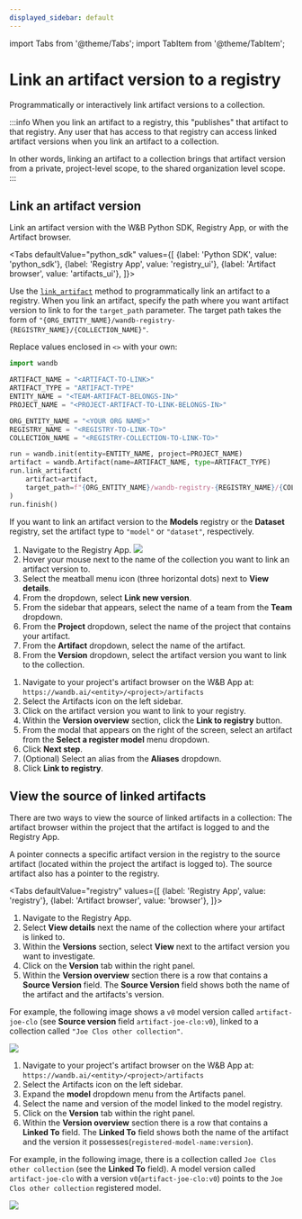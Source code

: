 ```yaml
---
displayed_sidebar: default
---
```

import Tabs from '@theme/Tabs';
import TabItem from '@theme/TabItem';

# Link an artifact version to a registry

Programmatically or interactively link artifact versions to a collection.

:::info
When you link an artifact to a registry, this "publishes" that artifact to that registry. Any user that has access to that registry can access linked artifact versions when you link an artifact to a collection.

In other words, linking an artifact to a collection brings that artifact version from a private, project-level scope, to the shared organization level scope.
:::

## Link an artifact version
Link an artifact version with the W&B Python SDK, Registry App, or with the Artifact browser.

<Tabs
  defaultValue="python_sdk"
  values={[
    {label: 'Python SDK', value: 'python_sdk'},
    {label: 'Registry App', value: 'registry_ui'},
    {label: 'Artifact browser', value: 'artifacts_ui'},
  ]}>
  <TabItem value="python_sdk">


Use the [`link_artifact`](../../ref/python/run.md#link_artifact) method to programmatically link an artifact to a registry. When you link an artifact, specify the path where you want artifact version to link to for the `target_path` parameter. The target path takes the form of `"{ORG_ENTITY_NAME}/wandb-registry-{REGISTRY_NAME}/{COLLECTION_NAME}"`.

Replace values enclosed in `<>` with your own:

```python
import wandb

ARTIFACT_NAME = "<ARTIFACT-TO-LINK>"
ARTIFACT_TYPE = "ARTIFACT-TYPE"
ENTITY_NAME = "<TEAM-ARTIFACT-BELONGS-IN>"
PROJECT_NAME = "<PROJECT-ARTIFACT-TO-LINK-BELONGS-IN>"

ORG_ENTITY_NAME = "<YOUR ORG NAME>"
REGISTRY_NAME = "<REGISTRY-TO-LINK-TO>"
COLLECTION_NAME = "<REGISTRY-COLLECTION-TO-LINK-TO>"

run = wandb.init(entity=ENTITY_NAME, project=PROJECT_NAME)
artifact = wandb.Artifact(name=ARTIFACT_NAME, type=ARTIFACT_TYPE)
run.link_artifact(
    artifact=artifact,
    target_path=f"{ORG_ENTITY_NAME}/wandb-registry-{REGISTRY_NAME}/{COLLECTION_NAME}"
)
run.finish()
```

If you want to link an artifact version to the **Models** registry or the **Dataset** registry, set the artifact type to `"model"` or `"dataset"`, respectively.

  </TabItem>
  <TabItem value="registry_ui">

1. Navigate to the Registry App.
![](/images/registry/navigate_to_registry_app.png)
2. Hover your mouse next to the name of the collection you want to link an artifact version to.
3. Select the meatball menu icon (three horizontal dots) next to  **View details**.
4. From the dropdown, select **Link new version**.
5. From the sidebar that appears, select the name of a team from the **Team** dropdown.
5. From the **Project** dropdown, select the name of the project that contains your artifact. 
6. From the **Artifact** dropdown, select the name of the artifact. 
7. From the **Version** dropdown, select the artifact version you want to link to the collection.

<!-- TO DO insert gif -->

  </TabItem>
  <TabItem value="artifacts_ui">

1. Navigate to your project's artifact browser on the W&B App at: `https://wandb.ai/<entity>/<project>/artifacts`
2. Select the Artifacts icon on the left sidebar.
3. Click on the artifact version you want to link to your registry.
4. Within the **Version overview** section, click the **Link to registry** button.
5. From the modal that appears on the right of the screen, select an artifact from the **Select a register model** menu dropdown. 
6. Click **Next step**.
7. (Optional) Select an alias from the **Aliases** dropdown. 
8. Click **Link to registry**. 

<!-- Update this gif -->
<!-- ![](/images/models/manual_linking.gif) -->

  </TabItem>
</Tabs>

## View the source of linked artifacts

There are two ways to view the source of linked artifacts in a collection: The artifact browser within the project that the artifact is logged to and the Registry App.

A pointer connects a specific artifact version in the registry to the source artifact (located within the project the artifact is logged to). The source artifact also has a pointer to the registry.

<Tabs
  defaultValue="registry"
  values={[
    {label: 'Registry App', value: 'registry'},
    {label: 'Artifact browser', value: 'browser'},
  ]}>
  <TabItem value="registry">

1. Navigate to the Registry App.
2. Select **View details** next the name of the collection where your artifact is linked to.
3. Within the **Versions** section, select **View** next to the artifact version you want to investigate.
4. Click on the **Version** tab within the right panel.
5. Within the **Version overview** section there is a row that contains a **Source Version** field. The **Source Version** field shows both the name of the artifact and the artifacts's version.

For example, the following image shows a `v0` model version called `artifact-joe-clo` (see **Source version** field `artifact-joe-clo:v0`), linked to a collection called `"Joe Clos other collection"`.

![](/images/registry/view_linked_artifact.png)

  </TabItem>
  <TabItem value="browser">

1. Navigate to your project's artifact browser on the W&B App at: `https://wandb.ai/<entity>/<project>/artifacts`
2. Select the Artifacts icon on the left sidebar.
3. Expand the **model** dropdown menu from the Artifacts panel.
4. Select the name and version of the model linked to the model registry.
5. Click on the **Version** tab within the right panel.
6. Within the **Version overview** section there is a row that contains a **Linked To** field. The **Linked To** field shows both the name of the artifact and the version it possesses(`registered-model-name:version`). 

For example, in the following image, there is a collection called `Joe Clos other collection` (see the **Linked To** field). A model version called `artifact-joe-clo` with a version `v0`(`artifact-joe-clo:v0`) points to the `Joe Clos other collection` registered model.


![](/images/models/view_linked_model_artifacts_browser.png)


  </TabItem>
</Tabs>